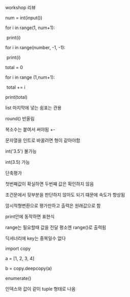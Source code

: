 workshop 리뷰



num = int(input())



for i in range(1, num+1):

​		print(i)





for i in range(number, -1, -1):

​		print(i)



total = 0

for i in range (1,num+1):

​      total += i

print(total)





list 마지막에 넣는 쉼표는 관용

round() 반올림

복소수는 붙여서 써야됨 +-



문자열을 인트로 바꿀려면 형이 같아야함

int('3.5') 불가능

int(3.5) 가능



단축평가

첫번째값이 확실하면 두번쨰 값은 확인하지 않음

조건문에서 뒷부분을 판단하지 않아도 되기 떄문에 속도가 향상됨

암시적형변환으로 평가만하고 출력은 원래값으로 함



print안에 동작하면 표현식

range는 필요할때 값을 전달 평소엔 range()로 출력됨



딕셔너리에 key는 중복일수 없다



import copy

a = [1, 2, 3, 4]

b = copy.deepcopy(a)



enumerate()

인덱스와 값이 같이 tuple 형태로 나옴
